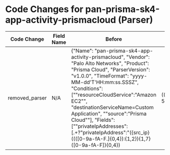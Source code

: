 # Code Changes for pan-prisma-sk4-app-activity-prismacloud (Parser)

| Code Change | Field Name | Before | After |
|-------------|------------|--------|-------|
| removed_parser | N/A | {"Name": "pan-prisma-sk4-app-activity-prismacloud", "Vendor": "Palo Alto Networks", "Product": "Prisma Cloud", "ParserVersion": "v1.0.0", "TimeFormat": "yyyy-MM-dd'T'HH:mm:ss.SSSZ", "Conditions": ["\"resourceCloudService\":\"Amazon EC2\"", "destinationServiceName=Custom Application", "\"source\":\"Prisma Cloud\""], "Fields": ["\"privateIpAddresses\":\[.+?\"privateIpAddress\":\"({src_ip}((([0-9a-fA-F.]{0,4}):{1,2}){1,7}([0-9a-fA-F]){0,4})|(((25[0-5]|(2[0-4]|1\d|[0-9]|)\d)\.?\b){4}))(:({src_port}\d+))?\"", "\"policyName\":\"({policy_name}[^\"]+)\"", "\"alertId\":\"({event_code}[^\"]+)\"", "\"callbackUrl\":\"({additional_info}[^\"]+)\"", "\"instanceOwnerId\":\"({user}[\w\.\-\!\#\^\~]{1,40}\$?)\"", "\"source\":\"({app}[^\"]+)\"", "\"url\":\"({object}[^\"]+)\"", "\"policyId\":\"({policy_id}[^\"]+)\"", "((?:1969-[^,]+?)|({time}\d\d\d\d-\d\d-\d\dT\d\d:\d\d:\d\d\.\d+[\+-]\d+:\d+))"], "DupFields": ["object->resource"]} | N/A |